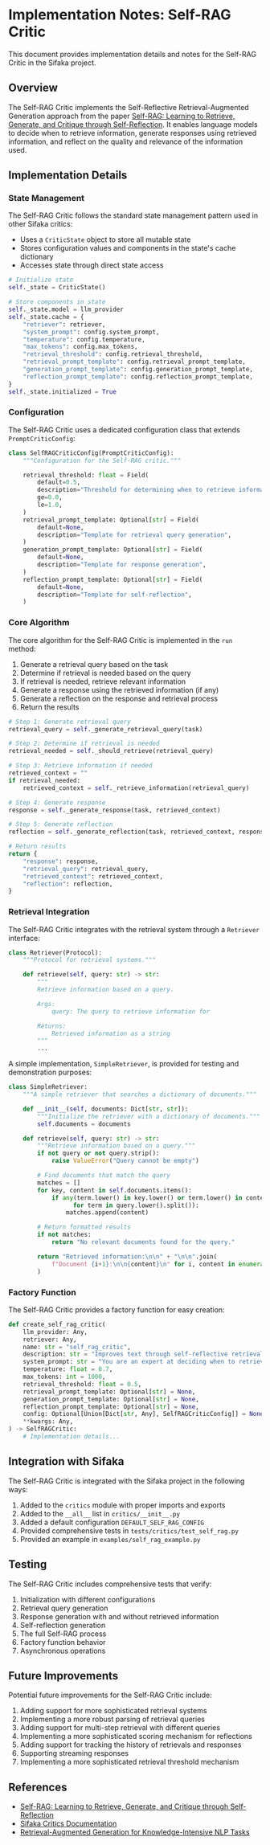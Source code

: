 # Implementation Notes: Self-RAG Critic

This document provides implementation details and notes for the Self-RAG Critic in the Sifaka project.

## Overview

The Self-RAG Critic implements the Self-Reflective Retrieval-Augmented Generation approach from the paper [Self-RAG: Learning to Retrieve, Generate, and Critique through Self-Reflection](https://arxiv.org/abs/2310.11511). It enables language models to decide when to retrieve information, generate responses using retrieved information, and reflect on the quality and relevance of the information used.

## Implementation Details

### State Management

The Self-RAG Critic follows the standard state management pattern used in other Sifaka critics:

- Uses a `CriticState` object to store all mutable state
- Stores configuration values and components in the state's cache dictionary
- Accesses state through direct state access

```python
# Initialize state
self._state = CriticState()

# Store components in state
self._state.model = llm_provider
self._state.cache = {
    "retriever": retriever,
    "system_prompt": config.system_prompt,
    "temperature": config.temperature,
    "max_tokens": config.max_tokens,
    "retrieval_threshold": config.retrieval_threshold,
    "retrieval_prompt_template": config.retrieval_prompt_template,
    "generation_prompt_template": config.generation_prompt_template,
    "reflection_prompt_template": config.reflection_prompt_template,
}
self._state.initialized = True
```

### Configuration

The Self-RAG Critic uses a dedicated configuration class that extends `PromptCriticConfig`:

```python
class SelfRAGCriticConfig(PromptCriticConfig):
    """Configuration for the Self-RAG critic."""

    retrieval_threshold: float = Field(
        default=0.5,
        description="Threshold for determining when to retrieve information",
        ge=0.0,
        le=1.0,
    )
    retrieval_prompt_template: Optional[str] = Field(
        default=None,
        description="Template for retrieval query generation",
    )
    generation_prompt_template: Optional[str] = Field(
        default=None,
        description="Template for response generation",
    )
    reflection_prompt_template: Optional[str] = Field(
        default=None,
        description="Template for self-reflection",
    )
```

### Core Algorithm

The core algorithm for the Self-RAG Critic is implemented in the `run` method:

1. Generate a retrieval query based on the task
2. Determine if retrieval is needed based on the query
3. If retrieval is needed, retrieve relevant information
4. Generate a response using the retrieved information (if any)
5. Generate a reflection on the response and retrieval process
6. Return the results

```python
# Step 1: Generate retrieval query
retrieval_query = self._generate_retrieval_query(task)

# Step 2: Determine if retrieval is needed
retrieval_needed = self._should_retrieve(retrieval_query)

# Step 3: Retrieve information if needed
retrieved_context = ""
if retrieval_needed:
    retrieved_context = self._retrieve_information(retrieval_query)

# Step 4: Generate response
response = self._generate_response(task, retrieved_context)

# Step 5: Generate reflection
reflection = self._generate_reflection(task, retrieved_context, response)

# Return results
return {
    "response": response,
    "retrieval_query": retrieval_query,
    "retrieved_context": retrieved_context,
    "reflection": reflection,
}
```

### Retrieval Integration

The Self-RAG Critic integrates with the retrieval system through a `Retriever` interface:

```python
class Retriever(Protocol):
    """Protocol for retrieval systems."""

    def retrieve(self, query: str) -> str:
        """
        Retrieve information based on a query.

        Args:
            query: The query to retrieve information for

        Returns:
            Retrieved information as a string
        """
        ...
```

A simple implementation, `SimpleRetriever`, is provided for testing and demonstration purposes:

```python
class SimpleRetriever:
    """A simple retriever that searches a dictionary of documents."""

    def __init__(self, documents: Dict[str, str]):
        """Initialize the retriever with a dictionary of documents."""
        self.documents = documents

    def retrieve(self, query: str) -> str:
        """Retrieve information based on a query."""
        if not query or not query.strip():
            raise ValueError("Query cannot be empty")

        # Find documents that match the query
        matches = []
        for key, content in self.documents.items():
            if any(term.lower() in key.lower() or term.lower() in content.lower() 
                  for term in query.lower().split()):
                matches.append(content)

        # Return formatted results
        if not matches:
            return "No relevant documents found for the query."

        return "Retrieved information:\n\n" + "\n\n".join(
            f"Document {i+1}:\n\n{content}\n" for i, content in enumerate(matches)
        )
```

### Factory Function

The Self-RAG Critic provides a factory function for easy creation:

```python
def create_self_rag_critic(
    llm_provider: Any,
    retriever: Any,
    name: str = "self_rag_critic",
    description: str = "Improves text through self-reflective retrieval-augmented generation",
    system_prompt: str = "You are an expert at deciding when to retrieve information and reflecting on its relevance.",
    temperature: float = 0.7,
    max_tokens: int = 1000,
    retrieval_threshold: float = 0.5,
    retrieval_prompt_template: Optional[str] = None,
    generation_prompt_template: Optional[str] = None,
    reflection_prompt_template: Optional[str] = None,
    config: Optional[Union[Dict[str, Any], SelfRAGCriticConfig]] = None,
    **kwargs: Any,
) -> SelfRAGCritic:
    # Implementation details...
```

## Integration with Sifaka

The Self-RAG Critic is integrated with the Sifaka project in the following ways:

1. Added to the `critics` module with proper imports and exports
2. Added to the `__all__` list in `critics/__init__.py`
3. Added a default configuration `DEFAULT_SELF_RAG_CONFIG`
4. Provided comprehensive tests in `tests/critics/test_self_rag.py`
5. Provided an example in `examples/self_rag_example.py`

## Testing

The Self-RAG Critic includes comprehensive tests that verify:

1. Initialization with different configurations
2. Retrieval query generation
3. Response generation with and without retrieved information
4. Self-reflection generation
5. The full Self-RAG process
6. Factory function behavior
7. Asynchronous operations

## Future Improvements

Potential future improvements for the Self-RAG Critic include:

1. Adding support for more sophisticated retrieval systems
2. Implementing a more robust parsing of retrieval queries
3. Adding support for multi-step retrieval with different queries
4. Implementing a more sophisticated scoring mechanism for reflections
5. Adding support for tracking the history of retrievals and responses
6. Supporting streaming responses
7. Implementing a more sophisticated retrieval threshold mechanism

## References

- [Self-RAG: Learning to Retrieve, Generate, and Critique through Self-Reflection](https://arxiv.org/abs/2310.11511)
- [Sifaka Critics Documentation](../components/critics.md)
- [Retrieval-Augmented Generation for Knowledge-Intensive NLP Tasks](https://arxiv.org/abs/2005.11401)
